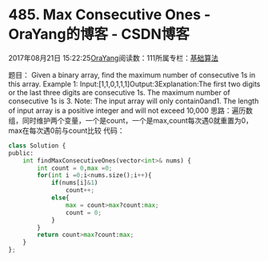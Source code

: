 
# 485. Max Consecutive Ones - OraYang的博客 - CSDN博客

2017年08月21日 15:22:25[OraYang](https://me.csdn.net/u010665216)阅读数：111所属专栏：[基础算法](https://blog.csdn.net/column/details/16604.html)



题目：
Given a binary array, find the maximum number of consecutive 1s in this array.
Example 1:
Input:[1,1,0,1,1,1]Output:3Explanation:The first two digits or the last three digits are consecutive 1s.
    The maximum number of consecutive 1s is 3.
Note:
The input array will only contain0and1.
The length of input array is a positive integer and will not exceed 10,000
思路：遍历数组，同时维护两个变量，一个是count，一个是max,count每次遇0就重置为0，max在每次遇0前与count比较
代码：

```python
class Solution {
public:
    int findMaxConsecutiveOnes(vector<int>& nums) {
        int count = 0,max =0;
        for(int i =0;i<nums.size();i++){
            if(nums[i]&1)
                count++;
            else{
                max = count>max?count:max;
                count = 0;                
            }
        }
        return count>max?count:max;       
    }
};
```


